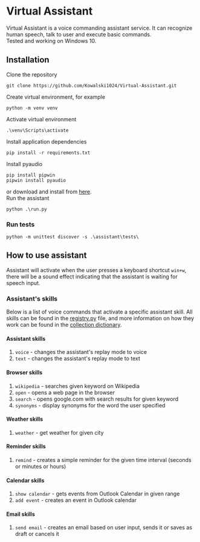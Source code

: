 # Virtual Assistant

Virtual Assistant is a voice commanding assistant service. It can recognize human speech, talk to user and execute basic
commands. \
Tested and working on Windows 10.

## Installation

Clone the repository

```
git clone https://github.com/Kowalski1024/Virtual-Assistant.git
```

Create virtual environment, for example

```
python -m venv venv
```

Activate virtual environment

```
.\venv\Scripts\activate
```

Install application dependencies

```
pip install -r requirements.txt
```

Install pyaudio

```
pip install pipwin
pipwin install pyaudio
```

or download and install from [here](https://www.lfd.uci.edu/~gohlke/pythonlibs/#pyaudio). \
Run the assistant

```
python .\run.py
```

### Run tests

```
python -m unittest discover -s .\assistant\tests\
```

## How to use assistant

Assistant will activate when the user presses a keyboard shortcut `win+w`, there will be a sound effect indicating that
the assistant is waiting for speech input.

### Assistant's skills

Below is a list of voice commands that activate a specific assistant skill. All skills can be found in the
[registry.py](assistant/skills/registry.py) file, and more information on how they work can be found in the 
[collection dictionary](assistant/skills/collection).

#### Assistant skills
1. `voice` - changes the assistant's replay mode to voice
2. `text` - changes the assistant's replay mode to text

#### Browser skills
1. `wikipedia` - searches given keyword on Wikipedia
2. `open` - opens a web page in the browser
3. `search` - opens google.com with search results for given keyword
4. `synonyms` - display synonyms for the word the user specified

#### Weather skills
1. `weather` - get weather for given city

#### Reminder skills
1. `remind` - creates a simple reminder for the given time interval (seconds or minutes or hours)

#### Calendar skills
1. `show calendar` - gets events from Outlook Calendar in given range
2. `add event` - creates an event in Outlook calendar

#### Email skills
1. `send email` - creates an email based on user input, sends it or saves as draft or cancels it